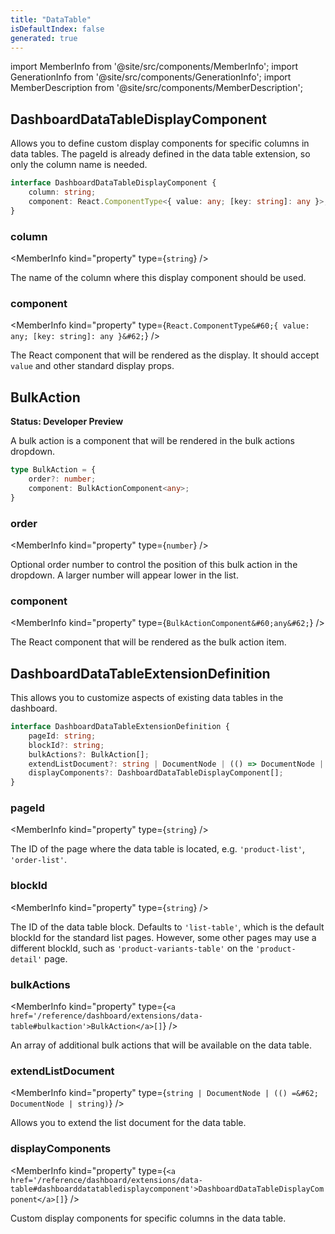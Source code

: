 ```yaml
---
title: "DataTable"
isDefaultIndex: false
generated: true
---
```

<!-- This file was generated from the Vendure source. Do not modify. Instead, re-run the "docs:build" script -->
import MemberInfo from '@site/src/components/MemberInfo';
import GenerationInfo from '@site/src/components/GenerationInfo';
import MemberDescription from '@site/src/components/MemberDescription';


## DashboardDataTableDisplayComponent

<GenerationInfo sourceFile="packages/dashboard/src/lib/framework/extension-api/types/data-table.ts" sourceLine="13" packageName="@vendure/dashboard" since="3.4.0" />

Allows you to define custom display components for specific columns in data tables.
The pageId is already defined in the data table extension, so only the column name is needed.

```ts title="Signature"
interface DashboardDataTableDisplayComponent {
    column: string;
    component: React.ComponentType<{ value: any; [key: string]: any }>;
}
```

<div className="members-wrapper">

### column

<MemberInfo kind="property" type={`string`}   />

The name of the column where this display component should be used.
### component

<MemberInfo kind="property" type={`React.ComponentType&#60;{ value: any; [key: string]: any }&#62;`}   />

The React component that will be rendered as the display.
It should accept `value` and other standard display props.


</div>


## BulkAction

<GenerationInfo sourceFile="packages/dashboard/src/lib/framework/extension-api/types/data-table.ts" sourceLine="46" packageName="@vendure/dashboard" since="3.4.0" />

**Status: Developer Preview**

A bulk action is a component that will be rendered in the bulk actions dropdown.

```ts title="Signature"
type BulkAction = {
    order?: number;
    component: BulkActionComponent<any>;
}
```

<div className="members-wrapper">

### order

<MemberInfo kind="property" type={`number`}   />

Optional order number to control the position of this bulk action in the dropdown.
A larger number will appear lower in the list.
### component

<MemberInfo kind="property" type={`BulkActionComponent&#60;any&#62;`}   />

The React component that will be rendered as the bulk action item.


</div>


## DashboardDataTableExtensionDefinition

<GenerationInfo sourceFile="packages/dashboard/src/lib/framework/extension-api/types/data-table.ts" sourceLine="68" packageName="@vendure/dashboard" since="3.4.0" />

This allows you to customize aspects of existing data tables in the dashboard.

```ts title="Signature"
interface DashboardDataTableExtensionDefinition {
    pageId: string;
    blockId?: string;
    bulkActions?: BulkAction[];
    extendListDocument?: string | DocumentNode | (() => DocumentNode | string);
    displayComponents?: DashboardDataTableDisplayComponent[];
}
```

<div className="members-wrapper">

### pageId

<MemberInfo kind="property" type={`string`}   />

The ID of the page where the data table is located, e.g. `'product-list'`, `'order-list'`.
### blockId

<MemberInfo kind="property" type={`string`}   />

The ID of the data table block. Defaults to `'list-table'`, which is the default blockId
for the standard list pages. However, some other pages may use a different blockId,
such as `'product-variants-table'` on the `'product-detail'` page.
### bulkActions

<MemberInfo kind="property" type={`<a href='/reference/dashboard/extensions/data-table#bulkaction'>BulkAction</a>[]`}   />

An array of additional bulk actions that will be available on the data table.
### extendListDocument

<MemberInfo kind="property" type={`string | DocumentNode | (() =&#62; DocumentNode | string)`}   />

Allows you to extend the list document for the data table.
### displayComponents

<MemberInfo kind="property" type={`<a href='/reference/dashboard/extensions/data-table#dashboarddatatabledisplaycomponent'>DashboardDataTableDisplayComponent</a>[]`}   />

Custom display components for specific columns in the data table.


</div>
